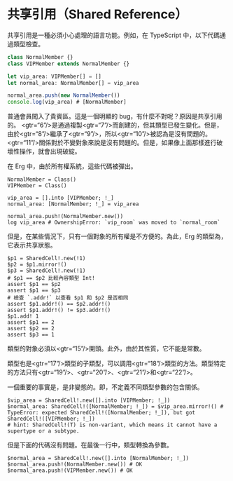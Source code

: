 # 共享引用（Shared Reference）

共享引用是一種必須小心處理的語言功能。例如，在 TypeScript 中，以下代碼通過類型檢查。


```typescript
class NormalMember {}
class VIPMember extends NormalMember {}

let vip_area: VIPMember[] = []
let normal_area: NormalMember[] = vip_area

normal_area.push(new NormalMember())
console.log(vip_area) # [NormalMember]
```

普通會員闖入了貴賓區。這是一個明顯的 bug，有什麼不對呢？原因是共享引用的。 <gtr=“6”/>是通過複製<gtr=“7”/>而創建的，但其類型已發生變化。但是，由於<gtr=“8”/>繼承了<gtr=“9”/>，所以<gtr=“10”/>被認為是沒有問題的。 <gtr=“11”/>關係對於不變對象來說是沒有問題的。但是，如果像上面那樣進行破壞性操作，就會出現破綻。

在 Erg 中，由於所有權系統，這些代碼被彈出。


```erg
NormalMember = Class()
VIPMember = Class()

vip_area = [].into [VIPMember; !_]
normal_area: [NormalMember; !_] = vip_area

normal_area.push!(NormalMember.new())
log vip_area # OwnershipError: `vip_room` was moved to `normal_room`
```

但是，在某些情況下，只有一個對象的所有權是不方便的。為此，Erg 的類型為，它表示共享狀態。


```erg
$p1 = SharedCell!.new(!1)
$p2 = $p1.mirror!()
$p3 = SharedCell!.new(!1)
# $p1 == $p2 比較內容類型 Int!
assert $p1 == $p2
assert $p1 == $p3
# 檢查 `.addr!` 以查看 $p1 和 $p2 是否相同
assert $p1.addr!() == $p2.addr!()
assert $p1.addr!() != $p3.addr!()
$p1.add! 1
assert $p1 == 2
assert $p2 == 2
assert $p3 == 1
```

類型的對象必須以<gtr=“15”/>開頭。此外，由於其性質，它不能是常數。

類型也是<gtr=“17”/>類型的子類型，可以調用<gtr=“18”/>類型的方法。類型特定的方法只有<gtr=“19”/>、<gtr=“20”/>、<gtr=“21”/>和<gtr=“22”/>。

一個重要的事實是，是非變態的。即，不定義不同類型參數的包含關係。


```erg
$vip_area = SharedCell!.new([].into [VIPMember; !_])
$normal_area: SharedCell!([NormalMember; !_]) = $vip_area.mirror!() # TypeError: expected SharedCell!([NormalMember; !_]), but got SharedCell!([VIPMember; !_])
# hint: SharedCell!(T) is non-variant, which means it cannot have a supertype or a subtype.
```

但是下面的代碼沒有問題。在最後一行中，類型轉換為參數。


```erg
$normal_area = SharedCell!.new([].into [NormalMember; !_])
$normal_area.push!(NormalMember.new()) # OK
$normal_area.push!(VIPMember.new()) # OK
```